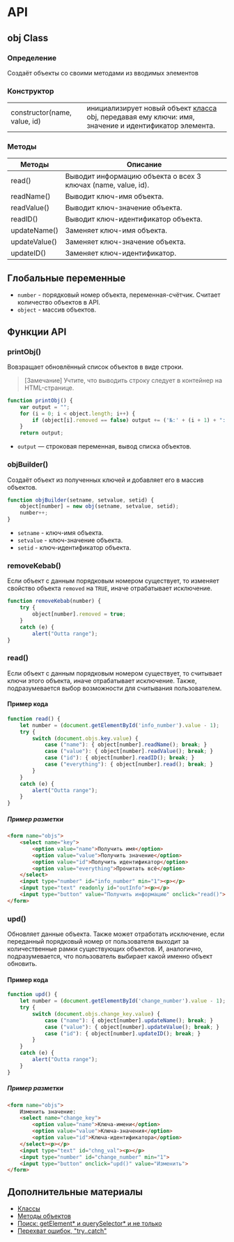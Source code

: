 # API

## obj Class

### Определение
Создаёт объекты со своими методами из вводимых элементов
### Конструктор
|||
|-|-|
| constructor(name, value, id) | инициализирует новый объект [класса](https://learn.javascript.ru/es-class) obj, передавая ему ключи: имя, значение и идентификатор элемента. |
### Методы
|Методы| Описание|
|-|-|
| read() | Выводит информацию объекта о всех 3 ключах (name, value, id). |
| readName() | Выводит ключ-имя объекта. |
| readValue() | Выводит ключ-значение объекта. |
| readID() | Выводит ключ-идентификатор объекта. |
| updateName() | Заменяет ключ-имя объекта. |
| updateValue() | Заменяет ключ-значение объекта. |
| updateID() | Заменяет ключ-идентификатор. |

## Глобальные переменные
* `number` - порядковый номер объекта, переменная-счётчик. Считает количество объектов в API.
* `object` - массив объектов.

## Функции API

### **printObj()**
Вовзращает обновлённый список объектов в виде строки.
> [Замечание]
> Учтите, что выводить строку следует в контейнер на HTML-странице.
```javascript
function printObj() {
    var output = "";
    for (i = 0; i < object.length; i++) {
        if (object[i].removed == false) output += ('№:' + (i + 1) + ": " + object[i].name + " <p></p>\n");
    }
    return output;
```
* `output` — строковая переменная, вывод списка объектов.
### **objBuilder()**
Создаёт объект из полученных ключей и добавляет его в массив объектов.
```javascript
function objBuilder(setname, setvalue, setid) {
    object[number] = new obj(setname, setvalue, setid);
    number++;
}
```
* `setname` - ключ-имя объекта.
* `setvalue` - ключ-значение объекта.
* `setid` - ключ-идентификатор объекта.
### **removeKebab()**
Если объект с данным порядковым номером существует, то изменяет свойство объекта `removed` на `TRUE`, иначе отрабатывает исключение.
```javascript
function removeKebab(number) {
    try {
        object[number].removed = true;
    }
    catch (e) {
        alert("Outta range");
}
```
### **read()**
Если объект с данным порядковым номером существует, то считывает ключи этого объекта, иначе отрабатывает исключение. Также, подразумевается выбор возможности для считывания пользователем.
#### Пример кода
```javascript
function read() {
    let number = (document.getElementById('info_number').value - 1);
    try {
        switch (document.objs.key.value) {
            case ("name"): { object[number].readName(); break; }
            case ("value"): { object[number].readValue(); break; }       
            case ("id"): { object[number].readID(); break; }
            case ("everything"): { object[number].read(); break; }
        }
    }
    catch (e) {
        alert("Outta range");
    }
}
```
#####  Пример разметки
```html
<form name="objs">
    <select name="key">
        <option value="name">Получить имя</option>
        <option value="value">Получить значение</option>
        <option value="id">Получить идентификатор</option>
        <option value="everything">Прочитать всё</option>
    </select> 
    <input type="number" id="info_number" min="1"><p></p>
    <input type="text" readonly id="outInfo"><p></p>
    <input type="button" value="Получить информацию" onclick="read()">
</form>
```
### **upd()**
Обновляет данные объекта. Также может отработать исключение, если переданный порядковый номер от пользователя выходит за количественные рамки существующих объектов. И, аналогично, подразумевается, что пользователь выбирает какой именно объект обновить.
#### Пример кода
```javascript
function upd() {
    let number = (document.getElementById('change_number').value - 1);
    try {
        switch (document.objs.change_key.value) {
            case ("name"): { object[number].updateName(); break; }
            case ("value"): { object[number].updateValue(); break; }
            case ("id"): { object[number].updateID(); break; }
        }
    }
    catch (e) {
        alert("Outta range");
    }
}
```
##### Пример разметки
```html
<form name="objs">  
    Изменить значение:
    <select name="change_key">
        <option value="name">Ключа-имени</option>
        <option value="value">Ключа-значения</option>
        <option value="id">Ключа-идентификатора</option>
    </select><p></p>
    <input type="text" id="chng_val"><p></p>
    <input type="number" id="change_number" min="1">
    <input type="button" onclick="upd()" value="Изменить">
</form>
```
## Дополнительные материалы
* [Классы](https://learn.javascript.ru/es-class)
* [Методы объектов](https://learn.javascript.ru/object-methods)
* [Поиск: getElement* и querySelector* и не только](https://learn.javascript.ru/searching-elements-dom)
* [Перехват ошибок, "try..catch"](https://learn.javascript.ru/exception)
